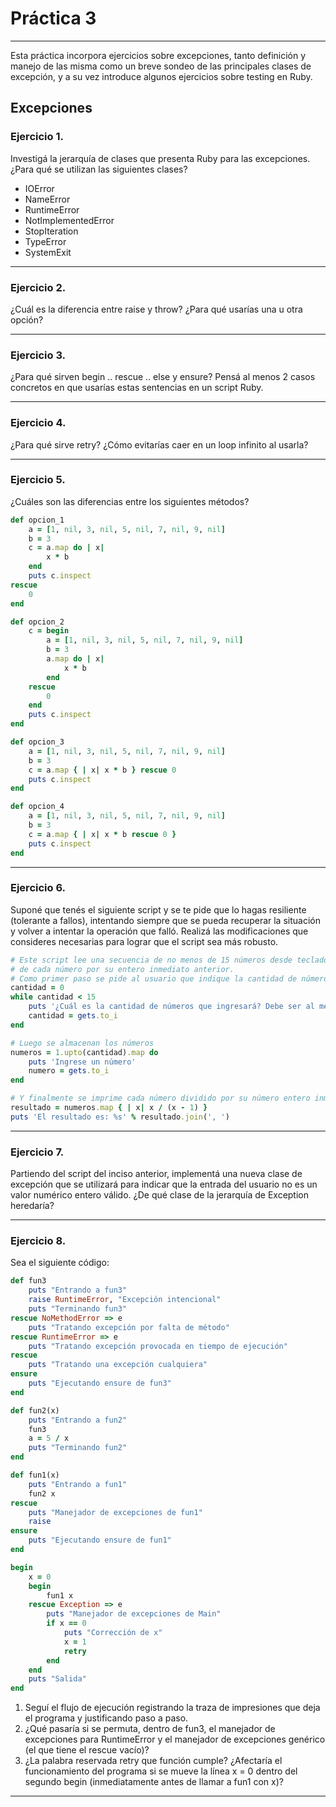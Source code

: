 # Práctica 3

--------------------------------------------------------------------------------

Esta práctica incorpora ejercicios sobre excepciones, tanto definición y manejo de las misma como un breve sondeo de las principales clases de excepción, y a su vez introduce algunos ejercicios sobre testing en Ruby.

## Excepciones

### Ejercicio 1.

Investigá la jerarquía de clases que presenta Ruby para las excepciones. ¿Para qué se utilizan las siguientes clases?

- IOError
- NameError
- RuntimeError
- NotImplementedError
- StopIteration
- TypeError
- SystemExit

--------------------------------------------------------------------------------

### Ejercicio 2.

¿Cuál es la diferencia entre raise y throw? ¿Para qué usarías una u otra opción?

--------------------------------------------------------------------------------

### Ejercicio 3.

¿Para qué sirven begin .. rescue .. else y ensure? Pensá al menos 2 casos concretos en que usarías estas sentencias en un script Ruby.

--------------------------------------------------------------------------------

### Ejercicio 4.

¿Para qué sirve retry? ¿Cómo evitarías caer en un loop infinito al usarla?

--------------------------------------------------------------------------------

### Ejercicio 5.

¿Cuáles son las diferencias entre los siguientes métodos?

```ruby
def opcion_1
    a = [1, nil, 3, nil, 5, nil, 7, nil, 9, nil]
    b = 3
    c = a.map do | x|
        x * b
    end
    puts c.inspect
rescue
    0
end

def opcion_2
    c = begin
        a = [1, nil, 3, nil, 5, nil, 7, nil, 9, nil]
        b = 3
        a.map do | x|
            x * b
        end
    rescue
        0
    end
    puts c.inspect
end

def opcion_3
    a = [1, nil, 3, nil, 5, nil, 7, nil, 9, nil]
    b = 3
    c = a.map { | x| x * b } rescue 0
    puts c.inspect
end

def opcion_4
    a = [1, nil, 3, nil, 5, nil, 7, nil, 9, nil]
    b = 3
    c = a.map { | x| x * b rescue 0 }
    puts c.inspect
end
```

--------------------------------------------------------------------------------

### Ejercicio 6.

Suponé que tenés el siguiente script y se te pide que lo hagas resiliente (tolerante a fallos), intentando siempre que se pueda recuperar la situación y volver a intentar la operación que falló. Realizá las modificaciones que consideres necesarias para lograr que el script sea más robusto.

```ruby
# Este script lee una secuencia de no menos de 15 números desde teclado y lue go imprime el resultado de la división
# de cada número por su entero inmediato anterior.
# Como primer paso se pide al usuario que indique la cantidad de números que ingresará.
cantidad = 0
while cantidad < 15
    puts '¿Cuál es la cantidad de números que ingresará? Debe ser al menos 15'
    cantidad = gets.to_i
end

# Luego se almacenan los números
numeros = 1.upto(cantidad).map do
    puts 'Ingrese un número'
    numero = gets.to_i
end

# Y finalmente se imprime cada número dividido por su número entero inmediato anterior
resultado = numeros.map { | x| x / (x - 1) }
puts 'El resultado es: %s' % resultado.join(', ')
```

--------------------------------------------------------------------------------

### Ejercicio 7.

Partiendo del script del inciso anterior, implementá una nueva clase de excepción que se utilizará para indicar que la entrada del usuario no es un valor numérico entero válido. ¿De qué clase de la jerarquía de Exception heredaría?

--------------------------------------------------------------------------------

### Ejercicio 8.

Sea el siguiente código:

```ruby
def fun3
    puts "Entrando a fun3"
    raise RuntimeError, "Excepción intencional"
    puts "Terminando fun3"
rescue NoMethodError => e
    puts "Tratando excepción por falta de método"
rescue RuntimeError => e
    puts "Tratando excepción provocada en tiempo de ejecución"
rescue
    puts "Tratando una excepción cualquiera"
ensure
    puts "Ejecutando ensure de fun3"
end

def fun2(x)
    puts "Entrando a fun2"
    fun3
    a = 5 / x
    puts "Terminando fun2"
end

def fun1(x)
    puts "Entrando a fun1"
    fun2 x
rescue
    puts "Manejador de excepciones de fun1"
    raise
ensure
    puts "Ejecutando ensure de fun1"
end

begin
    x = 0
    begin
        fun1 x
    rescue Exception => e
        puts "Manejador de excepciones de Main"
        if x == 0
            puts "Corrección de x"
            x = 1
            retry
        end
    end
    puts "Salida"
end
```

1. Seguí el flujo de ejecución registrando la traza de impresiones que deja el programa y justificando paso a paso.
2. ¿Qué pasaría si se permuta, dentro de fun3, el manejador de excepciones para RuntimeError y el manejador de excepciones genérico (el que tiene el rescue vacío)?
3. ¿La palabra reservada retry que función cumple? ¿Afectaría el funcionamiento del programa si se mueve la línea x = 0 dentro del segundo begin (inmediatamente antes de llamar a fun1 con x)?

--------------------------------------------------------------------------------
